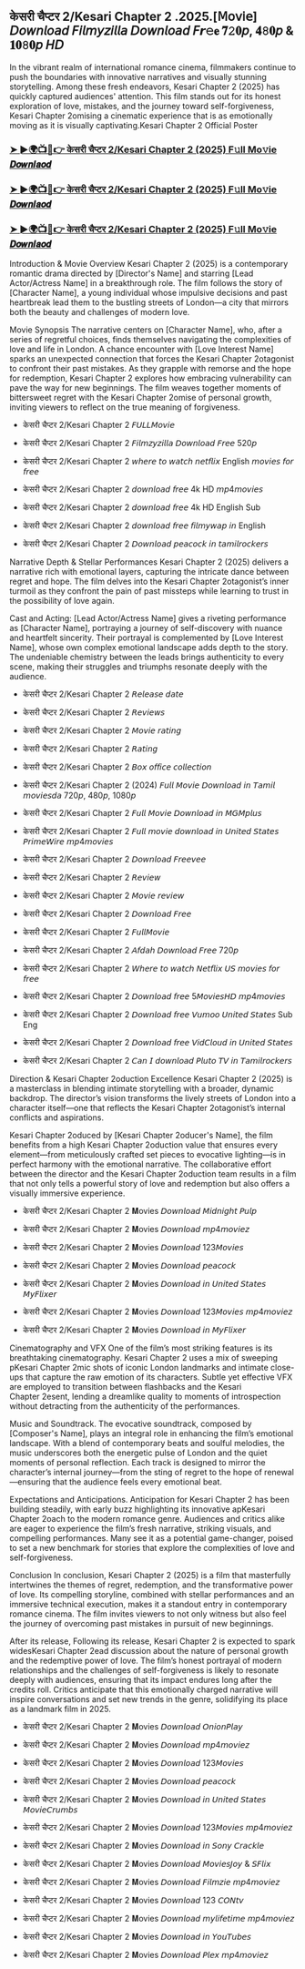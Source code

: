 ## केसरी चैप्टर 2/Kesari Chapter 2 .2025.[𝖬𝗈𝗏𝗂𝖾] 𝘋𝘰𝘸𝘯𝘭𝘰𝘢𝘥 𝘍𝘪𝘭𝘮𝘺𝘻𝘪𝘭𝘭𝘢 𝘋𝘰𝘸𝘯𝘭𝘰𝘢𝘥 𝘍𝙧𝚎𝐞 𝟕𝟸𝟎𝘱, 𝟒𝟾𝟎𝘱 & 𝟏𝟎𝟾𝟎𝘱 𝘏𝘋

In the vibrant realm of international romance cinema, filmmakers continue to push the boundaries with innovative narratives and visually stunning storytelling. Among these fresh endeavors, Kesari Chapter 2 (2025) has quickly captured audiences' attention. This film stands out for its honest exploration of love, mistakes, and the journey toward self-forgiveness, Kesari Chapter 2omising a cinematic experience that is as emotionally moving as it is visually captivating.Kesari Chapter 2 Official Poster

### [➤ ►🌍📺📱👉 केसरी चैप्टर 2/Kesari Chapter 2 (2025) F𝚞ll Mo𝚟ie 𝘿𝙤𝙬𝙣𝙡𝙖𝙤𝙙](https://t.co/XRRSKhXIhj)

### [➤ ►🌍📺📱👉 केसरी चैप्टर 2/Kesari Chapter 2 (2025) F𝚞ll Mo𝚟ie 𝘿𝙤𝙬𝙣𝙡𝙖𝙤𝙙](https://t.co/XRRSKhXIhj)

### [➤ ►🌍📺📱👉 केसरी चैप्टर 2/Kesari Chapter 2 (2025) F𝚞ll Mo𝚟ie 𝘿𝙤𝙬𝙣𝙡𝙖𝙤𝙙](https://t.co/XRRSKhXIhj)

Introduction & Movie Overview Kesari Chapter 2 (2025) is a contemporary romantic drama directed by [Director's Name] and starring [Lead Actor/Actress Name] in a breakthrough role. The film follows the story of [Character Name], a young individual whose impulsive decisions and past heartbreak lead them to the bustling streets of London—a city that mirrors both the beauty and challenges of modern love.

Movie Synopsis The narrative centers on [Character Name], who, after a series of regretful choices, finds themselves navigating the complexities of love and life in London. A chance encounter with [Love Interest Name] sparks an unexpected connection that forces the Kesari Chapter 2otagonist to confront their past mistakes. As they grapple with remorse and the hope for redemption, Kesari Chapter 2 explores how embracing vulnerability can pave the way for new beginnings. The film weaves together moments of bittersweet regret with the Kesari Chapter 2omise of personal growth, inviting viewers to reflect on the true meaning of forgiveness.

- केसरी चैप्टर 2/Kesari Chapter 2 𝘍𝘜𝘓𝘓𝘔𝘰𝘷𝘪𝘦

- केसरी चैप्टर 2/Kesari Chapter 2 𝘍𝘪𝘭𝘮𝘻𝘺𝘻𝘪𝘭𝘭𝘢 𝘋𝘰𝘸𝘯𝘭𝘰𝘢𝘥 𝘍𝘳𝘦𝘦 520𝘱

- केसरी चैप्टर 2/Kesari Chapter 2 𝘸𝘩𝘦𝘳𝘦 𝘵𝘰 𝘸𝘢𝘵𝘤𝘩 𝘯𝘦𝘵𝘧𝘭𝘪𝘹 English 𝘮𝘰𝘷𝘪𝘦𝘴 𝘧𝘰𝘳 𝘧𝘳𝘦𝘦

- केसरी चैप्टर 2/Kesari Chapter 2 𝘥𝘰𝘸𝘯𝘭𝘰𝘢𝘥 𝘧𝘳𝘦𝘦 4k HD 𝘮𝘱4𝘮𝘰𝘷𝘪𝘦𝘴

- केसरी चैप्टर 2/Kesari Chapter 2 𝘥𝘰𝘸𝘯𝘭𝘰𝘢𝘥 𝘧𝘳𝘦𝘦 4k HD English Sub

- केसरी चैप्टर 2/Kesari Chapter 2 𝘥𝘰𝘸𝘯𝘭𝘰𝘢𝘥 𝘧𝘳𝘦𝘦 𝘧𝘪𝘭𝘮𝘺𝘸𝘢𝘱 𝘪𝘯 English

- केसरी चैप्टर 2/Kesari Chapter 2 𝘋𝘰𝘸𝘯𝘭𝘰𝘢𝘥 𝘱𝘦𝘢𝘤𝘰𝘤𝘬 𝘪𝘯 𝘵𝘢𝘮𝘪𝘭𝘳𝘰𝘤𝘬𝘦𝘳𝘴

Narrative Depth & Stellar Performances Kesari Chapter 2 (2025) delivers a narrative rich with emotional layers, capturing the intricate dance between regret and hope. The film delves into the Kesari Chapter 2otagonist’s inner turmoil as they confront the pain of past missteps while learning to trust in the possibility of love again.

Cast and Acting: [Lead Actor/Actress Name] gives a riveting performance as [Character Name], portraying a journey of self-discovery with nuance and heartfelt sincerity. Their portrayal is complemented by [Love Interest Name], whose own complex emotional landscape adds depth to the story. The undeniable chemistry between the leads brings authenticity to every scene, making their struggles and triumphs resonate deeply with the audience.

- केसरी चैप्टर 2/Kesari Chapter 2 𝘙𝘦𝘭𝘦𝘢𝘴𝘦 𝘥𝘢𝘵𝘦

- केसरी चैप्टर 2/Kesari Chapter 2 𝘙𝘦𝘷𝘪𝘦𝘸𝘴

- केसरी चैप्टर 2/Kesari Chapter 2 𝘔𝘰𝘷𝘪𝘦 𝘳𝘢𝘵𝘪𝘯𝘨

- केसरी चैप्टर 2/Kesari Chapter 2 𝘙𝘢𝘵𝘪𝘯𝘨

- केसरी चैप्टर 2/Kesari Chapter 2 𝘉𝘰𝘹 𝘰𝘧𝘧𝘪𝘤𝘦 𝘤𝘰𝘭𝘭𝘦𝘤𝘵𝘪𝘰𝘯

- केसरी चैप्टर 2/Kesari Chapter 2 (2024) 𝘍𝘶𝘭𝘭 𝘔𝘰𝘷𝘪𝘦 𝘋𝘰𝘸𝘯𝘭𝘰𝘢𝘥 𝘪𝘯 𝘛𝘢𝘮𝘪𝘭 𝘮𝘰𝘷𝘪𝘦𝘴𝘥𝘢 720𝘱, 480𝘱, 1080𝘱

- केसरी चैप्टर 2/Kesari Chapter 2 𝘍𝘶𝘭𝘭 𝘔𝘰𝘷𝘪𝘦 𝘋𝘰𝘸𝘯𝘭𝘰𝘢𝘥 𝘪𝘯 𝘔𝘎𝘔𝘱𝘭𝘶𝘴

- केसरी चैप्टर 2/Kesari Chapter 2 𝘍𝘶𝘭𝘭 𝘮𝘰𝘷𝘪𝘦 𝘥𝘰𝘸𝘯𝘭𝘰𝘢𝘥 𝘪𝘯 𝘜𝘯𝘪𝘵𝘦𝘥 𝘚𝘵𝘢𝘵𝘦𝘴 𝘗𝘳𝘪𝘮𝘦𝘞𝘪𝘳𝘦 𝘮𝘱4𝘮𝘰𝘷𝘪𝘦𝘴

- केसरी चैप्टर 2/Kesari Chapter 2 𝘋𝘰𝘸𝘯𝘭𝘰𝘢𝘥 𝘍𝘳𝘦𝘦𝘷𝘦𝘦

- केसरी चैप्टर 2/Kesari Chapter 2 𝘙𝘦𝘷𝘪𝘦𝘸

- केसरी चैप्टर 2/Kesari Chapter 2 𝘔𝘰𝘷𝘪𝘦 𝘳𝘦𝘷𝘪𝘦𝘸

- केसरी चैप्टर 2/Kesari Chapter 2 𝘋𝘰𝘸𝘯𝘭𝘰𝘢𝘥 𝘍𝘳𝘦𝘦

- केसरी चैप्टर 2/Kesari Chapter 2 𝘍𝘶𝘭𝘭𝘔𝘰𝘷𝘪𝘦

- केसरी चैप्टर 2/Kesari Chapter 2 𝘈𝘧𝘥𝘢𝘩 𝘋𝘰𝘸𝘯𝘭𝘰𝘢𝘥 𝘍𝘳𝘦𝘦 720𝘱

- केसरी चैप्टर 2/Kesari Chapter 2 𝘞𝘩𝘦𝘳𝘦 𝘵𝘰 𝘸𝘢𝘵𝘤𝘩 𝘕𝘦𝘵𝘧𝘭𝘪𝘹 𝘜𝘚 𝘮𝘰𝘷𝘪𝘦𝘴 𝘧𝘰𝘳 𝘧𝘳𝘦𝘦

- केसरी चैप्टर 2/Kesari Chapter 2 𝘋𝘰𝘸𝘯𝘭𝘰𝘢𝘥 𝘧𝘳𝘦𝘦 5𝘔𝘰𝘷𝘪𝘦𝘴𝘏𝘋 𝘮𝘱4𝘮𝘰𝘷𝘪𝘦𝘴

- केसरी चैप्टर 2/Kesari Chapter 2 𝘋𝘰𝘸𝘯𝘭𝘰𝘢𝘥 𝘧𝘳𝘦𝘦 𝘝𝘶𝘮𝘰𝘰 𝘜𝘯𝘪𝘵𝘦𝘥 𝘚𝘵𝘢𝘵𝘦𝘴 Sub Eng

- केसरी चैप्टर 2/Kesari Chapter 2 𝘋𝘰𝘸𝘯𝘭𝘰𝘢𝘥 𝘧𝘳𝘦𝘦 𝘝𝘪𝘥𝘊𝘭𝘰𝘶𝘥 𝘪𝘯 𝘜𝘯𝘪𝘵𝘦𝘥 𝘚𝘵𝘢𝘵𝘦𝘴

- केसरी चैप्टर 2/Kesari Chapter 2 𝘊𝘢𝘯 𝘐 𝘥𝘰𝘸𝘯𝘭𝘰𝘢𝘥 𝘗𝘭𝘶𝘵𝘰 𝘛𝘝 𝘪𝘯 𝘛𝘢𝘮𝘪𝘭𝘳𝘰𝘤𝘬𝘦𝘳𝘴

Direction & Kesari Chapter 2oduction Excellence Kesari Chapter 2 (2025) is a masterclass in blending intimate storytelling with a broader, dynamic backdrop. The director’s vision transforms the lively streets of London into a character itself—one that reflects the Kesari Chapter 2otagonist’s internal conflicts and aspirations.

Kesari Chapter 2oduced by [Kesari Chapter 2oducer's Name], the film benefits from a high Kesari Chapter 2oduction value that ensures every element—from meticulously crafted set pieces to evocative lighting—is in perfect harmony with the emotional narrative. The collaborative effort between the director and the Kesari Chapter 2oduction team results in a film that not only tells a powerful story of love and redemption but also offers a visually immersive experience.

- केसरी चैप्टर 2/Kesari Chapter 2 𝐌ovies 𝘋𝘰𝘸𝘯𝘭𝘰𝘢𝘥 𝘔𝘪𝘥𝘯𝘪𝘨𝘩𝘵 𝘗𝘶𝘭𝘱

- केसरी चैप्टर 2/Kesari Chapter 2 𝐌ovies 𝘋𝘰𝘸𝘯𝘭𝘰𝘢𝘥 𝘮𝘱4𝘮𝘰𝘷𝘪𝘦𝘻

- केसरी चैप्टर 2/Kesari Chapter 2 𝐌ovies 𝘋𝘰𝘸𝘯𝘭𝘰𝘢𝘥 123𝘔𝘰𝘷𝘪𝘦𝘴

- केसरी चैप्टर 2/Kesari Chapter 2 𝐌ovies 𝘋𝘰𝘸𝘯𝘭𝘰𝘢𝘥 𝘱𝘦𝘢𝘤𝘰𝘤𝘬

- केसरी चैप्टर 2/Kesari Chapter 2 𝐌ovies 𝘋𝘰𝘸𝘯𝘭𝘰𝘢𝘥 𝘪𝘯 𝘜𝘯𝘪𝘵𝘦𝘥 𝘚𝘵𝘢𝘵𝘦𝘴 𝘔𝘺𝘍𝘭𝘪𝘹𝘦𝘳

- केसरी चैप्टर 2/Kesari Chapter 2 𝐌ovies 𝘋𝘰𝘸𝘯𝘭𝘰𝘢𝘥 123𝘔𝘰𝘷𝘪𝘦𝘴 𝘮𝘱4𝘮𝘰𝘷𝘪𝘦𝘻

- केसरी चैप्टर 2/Kesari Chapter 2 𝐌ovies 𝘋𝘰𝘸𝘯𝘭𝘰𝘢𝘥 𝘪𝘯 𝘔𝘺𝘍𝘭𝘪𝘹𝘦𝘳

Cinematography and VFX One of the film’s most striking features is its breathtaking cinematography. Kesari Chapter 2 uses a mix of sweeping pKesari Chapter 2mic shots of iconic London landmarks and intimate close-ups that capture the raw emotion of its characters. Subtle yet effective VFX are employed to transition between flashbacks and the Kesari Chapter 2esent, lending a dreamlike quality to moments of introspection without detracting from the authenticity of the performances.

Music and Soundtrack. The evocative soundtrack, composed by [Composer's Name], plays an integral role in enhancing the film’s emotional landscape. With a blend of contemporary beats and soulful melodies, the music underscores both the energetic pulse of London and the quiet moments of personal reflection. Each track is designed to mirror the character’s internal journey—from the sting of regret to the hope of renewal—ensuring that the audience feels every emotional beat.

Expectations and Anticipations. Anticipation for Kesari Chapter 2 has been building steadily, with early buzz highlighting its innovative apKesari Chapter 2oach to the modern romance genre. Audiences and critics alike are eager to experience the film’s fresh narrative, striking visuals, and compelling performances. Many see it as a potential game-changer, poised to set a new benchmark for stories that explore the complexities of love and self-forgiveness.

Conclusion In conclusion, Kesari Chapter 2 (2025) is a film that masterfully intertwines the themes of regret, redemption, and the transformative power of love. Its compelling storyline, combined with stellar performances and an immersive technical execution, makes it a standout entry in contemporary romance cinema. The film invites viewers to not only witness but also feel the journey of overcoming past mistakes in pursuit of new beginnings.

After its release, Following its release, Kesari Chapter 2 is expected to spark widesKesari Chapter 2ead discussion about the nature of personal growth and the redemptive power of love. The film’s honest portrayal of modern relationships and the challenges of self-forgiveness is likely to resonate deeply with audiences, ensuring that its impact endures long after the credits roll. Critics anticipate that this emotionally charged narrative will inspire conversations and set new trends in the genre, solidifying its place as a landmark film in 2025.

- केसरी चैप्टर 2/Kesari Chapter 2 𝐌ovies 𝘋𝘰𝘸𝘯𝘭𝘰𝘢𝘥 𝘖𝘯𝘪𝘰𝘯𝘗𝘭𝘢𝘺

- केसरी चैप्टर 2/Kesari Chapter 2 𝐌ovies 𝘋𝘰𝘸𝘯𝘭𝘰𝘢𝘥 𝘮𝘱4𝘮𝘰𝘷𝘪𝘦𝘻

- केसरी चैप्टर 2/Kesari Chapter 2 𝐌ovies 𝘋𝘰𝘸𝘯𝘭𝘰𝘢𝘥 123𝘔𝘰𝘷𝘪𝘦𝘴

- केसरी चैप्टर 2/Kesari Chapter 2 𝐌ovies 𝘋𝘰𝘸𝘯𝘭𝘰𝘢𝘥 𝘱𝘦𝘢𝘤𝘰𝘤𝘬

- केसरी चैप्टर 2/Kesari Chapter 2 𝐌ovies 𝘋𝘰𝘸𝘯𝘭𝘰𝘢𝘥 𝘪𝘯 𝘜𝘯𝘪𝘵𝘦𝘥 𝘚𝘵𝘢𝘵𝘦𝘴 𝘔𝘰𝘷𝘪𝘦𝘊𝘳𝘶𝘮𝘣𝘴

- केसरी चैप्टर 2/Kesari Chapter 2 𝐌ovies 𝘋𝘰𝘸𝘯𝘭𝘰𝘢𝘥 123𝘔𝘰𝘷𝘪𝘦𝘴 𝘮𝘱4𝘮𝘰𝘷𝘪𝘦𝘻

- केसरी चैप्टर 2/Kesari Chapter 2 𝐌ovies 𝘋𝘰𝘸𝘯𝘭𝘰𝘢𝘥 𝘪𝘯 𝘚𝘰𝘯𝘺 𝘊𝘳𝘢𝘤𝘬𝘭𝘦

- केसरी चैप्टर 2/Kesari Chapter 2 𝐌ovies 𝘋𝘰𝘸𝘯𝘭𝘰𝘢𝘥 𝘔𝘰𝘷𝘪𝘦𝘴𝘑𝘰𝘺 & 𝘚𝘍𝘭𝘪𝘹

- केसरी चैप्टर 2/Kesari Chapter 2 𝐌ovies 𝘋𝘰𝘸𝘯𝘭𝘰𝘢𝘥 𝘍𝘪𝘭𝘮𝘻𝘪𝘦 𝘮𝘱4𝘮𝘰𝘷𝘪𝘦𝘻

- केसरी चैप्टर 2/Kesari Chapter 2 𝐌ovies 𝘋𝘰𝘸𝘯𝘭𝘰𝘢𝘥 123 𝘊𝘖𝘕𝘵𝘷

- केसरी चैप्टर 2/Kesari Chapter 2 𝐌ovies 𝘋𝘰𝘸𝘯𝘭𝘰𝘢𝘥 𝘮𝘺𝘭𝘪𝘧𝘦𝘵𝘪𝘮𝘦 𝘮𝘱4𝘮𝘰𝘷𝘪𝘦𝘻

- केसरी चैप्टर 2/Kesari Chapter 2 𝐌ovies 𝘋𝘰𝘸𝘯𝘭𝘰𝘢𝘥 𝘪𝘯 𝘠𝘰𝘶𝘛𝘶𝘣𝘦𝘴

- केसरी चैप्टर 2/Kesari Chapter 2 𝐌ovies 𝘋𝘰𝘸𝘯𝘭𝘰𝘢𝘥 𝘗𝘭𝘦𝘹 𝘮𝘱4𝘮𝘰𝘷𝘪𝘦𝘻
